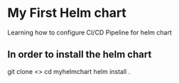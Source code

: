 # My First Helm chart 

Learning how to configure CI/CD Pipeline for helm chart 

## In order to install the helm chart 

git clone <> 
cd myhelmchart 
helm install <name> . 

 
